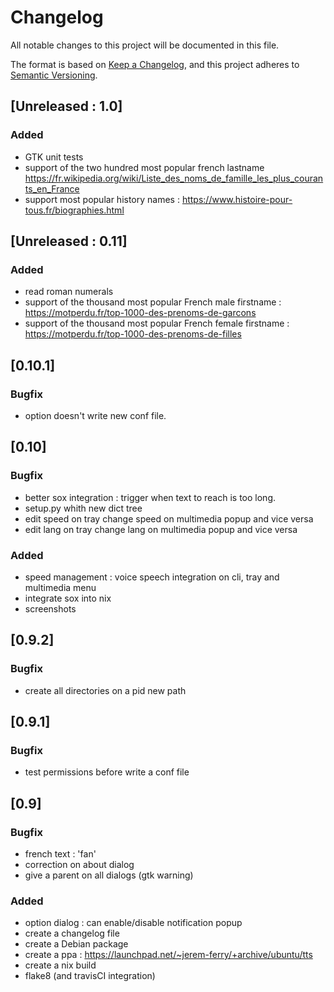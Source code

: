 # Changelog

All notable changes to this project will be documented in this file.

The format is based on [Keep a Changelog](https://keepachangelog.com/en/1.0.0/),
and this project adheres to [Semantic Versioning](https://semver.org/spec/v2.0.0.html).

## [Unreleased : 1.0]

### Added
- GTK unit tests
- support of the two hundred most popular french lastname https://fr.wikipedia.org/wiki/Liste_des_noms_de_famille_les_plus_courants_en_France
- support most popular history names : https://www.histoire-pour-tous.fr/biographies.html

## [Unreleased : 0.11]

### Added
- read roman numerals
- support of the thousand most popular French male firstname : https://motperdu.fr/top-1000-des-prenoms-de-garcons
- support of the thousand most popular French female firstname : https://motperdu.fr/top-1000-des-prenoms-de-filles

## [0.10.1]

### Bugfix

- option doesn't write new conf file.

## [0.10]

### Bugfix

- better sox integration : trigger when text to reach is too long.
- setup.py whith new dict tree
- edit speed on tray change speed on multimedia popup and vice versa
- edit lang on tray change lang on multimedia popup and vice versa

### Added

- speed management : voice speech integration on cli, tray and multimedia menu
- integrate sox into nix
- screenshots

## [0.9.2]

### Bugfix

- create all directories on a pid new path

## [0.9.1]

### Bugfix

- test permissions before write a conf file

## [0.9]

### Bugfix

- french text : 'fan'
- correction on about dialog
- give a parent on all dialogs (gtk warning)

### Added

- option dialog : can enable/disable notification popup
- create a changelog file
- create a Debian package
- create a ppa : https://launchpad.net/~jerem-ferry/+archive/ubuntu/tts
- create a nix build
- flake8 (and travisCI integration)

